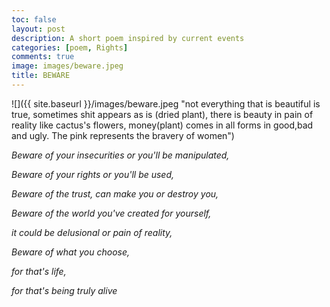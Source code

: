 ```yaml
---
toc: false
layout: post
description: A short poem inspired by current events
categories: [poem, Rights]
comments: true
image: images/beware.jpeg
title: BEWARE
---
```


![]({{ site.baseurl }}/images/beware.jpeg "not everything that is beautiful is true, sometimes shit appears as is (dried plant), there is beauty in pain of reality like cactus's flowers, money(plant) comes in all forms in good,bad and ugly. The pink represents the bravery of women")


*Beware of your insecurities or you'll be manipulated,*

*Beware of your rights or you'll be used,*

*Beware of the trust, can make you or destroy you,*

*Beware of the world you've created for yourself,*

*it could be delusional or pain of reality,*

*Beware of what you choose,*

*for that's life,*

*for that's being truly alive*
